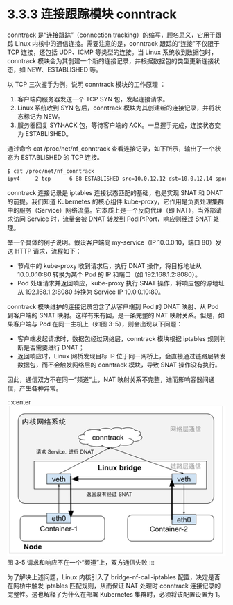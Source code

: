 # 3.3.3 连接跟踪模块 conntrack

conntrack 是“连接跟踪”（connection tracking）的缩写，顾名思义，它用于跟踪 Linux 内核中的通信连接。需要注意的是，conntrack 跟踪的“连接”不仅限于 TCP 连接，还包括 UDP、ICMP 等类型的连接。当 Linux 系统收到数据包时，conntrack 模块会为其创建一个新的连接记录，并根据数据包的类型更新连接状态，如 NEW、ESTABLISHED 等。

以 TCP 三次握手为例，说明 conntrack 模块的工作原理 ：

1. 客户端向服务器发送一个 TCP SYN 包，发起连接请求。
2. Linux 系统收到 SYN 包后，conntrack 模块为其创建新的连接记录，并将状态标记为 NEW。
3. 服务器回复 SYN-ACK 包，等待客户端的 ACK。一旦握手完成，连接状态变为 ESTABLISHED。

通过命令 cat /proc/net/nf_conntrack 查看连接记录，如下所示，输出了一个状态为 ESTABLISHED 的 TCP 连接。
```bash
$ cat /proc/net/nf_conntrack
ipv4     2 tcp      6 88 ESTABLISHED src=10.0.12.12 dst=10.0.12.14 sport=48318 dport=27017 src=10.0.12.14 dst=10.0.12.12 sport=27017 dport=48318 [ASSURED] mark=0 zone=0 use=2
```

conntrack 连接记录是 iptables 连接状态匹配的基础，也是实现 SNAT 和 DNAT 的前提。我们知道 Kubernetes 的核心组件 kube-proxy，它作用是负责处理集群中的服务（Service）网络流量。它本质上是一个反向代理（即 NAT），当外部请求访问 Service 时，流量会被 DNAT 转发到 PodIP:Port，响应则经过 SNAT 处理。

举一个具体的例子说明。假设客户端向 my-service（IP 10.0.0.10，端口 80）发送 HTTP 请求，流程如下：
- 节点中的 kube-proxy 收到请求后，执行 DNAT 操作，将目标地址从 10.0.0.10:80 转换为某个 Pod 的 IP 和端口（如 192.168.1.2:8080）。
- Pod 处理请求并返回响应，kube-proxy 执行 SNAT 操作，将响应包的源地址从 192.168.1.2:8080 转换为 Service IP 10.0.0.10:80。

conntrack 模块维护的连接记录包含了从客户端到 Pod 的 DNAT 映射、从 Pod 到客户端的 SNAT 映射。这样有来有回，是一条完整的 NAT 映射关系。但是，如果客户端与 Pod 在同一主机上（如图 3-5），则会出现以下问题：
- 客户端发起请求时，数据包经过网络层，conntrack 模块根据 iptables 规则判断是否需要进行 DNAT；
- 返回响应时，Linux 网桥发现目标 IP 位于同一网桥上，会直接通过链路层转发数据包，而不会触发网络层的 conntrack 模块，导致 SNAT 操作没有执行。

因此，通信双方不在同一“频道”上，NAT 映射关系不完整，进而影响容器间通信，产生各种异常。

:::center
  ![](../assets/bridge-call-iptables.svg)<br/>
  图 3-5 请求和响应不在一个“频道”上，双方通信失败
:::

为了解决上述问题，Linux 内核引入了 bridge-nf-call-iptables 配置，决定是否在网桥中触发 iptables 匹配规则，从而保证 NAT 处理时 conntrack 连接记录的完整性。这也解释了为什么在部署 Kubernetes 集群时，必须将该配置设置为 1。

